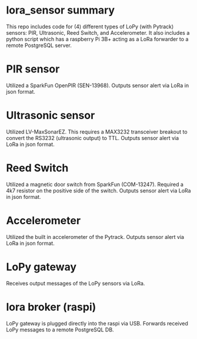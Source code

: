 # lora_sensor summary
This repo includes code for (4) different types of LoPy (with Pytrack) sensors: PIR, Ultrasonic, Reed Switch, and Accelerometer.  It also includes a python script which has a raspberry Pi 3B+ acting as a LoRa forwarder to a remote PostgreSQL server.

# PIR sensor
Utilized a SparkFun OpenPIR (SEN-13968). Outputs sensor alert via LoRa in json format.

# Ultrasonic sensor
Utilized LV-MaxSonarEZ.  This requires a MAX3232 transceiver breakout to convert the RS3232 (ultrasonic output) to TTL. Outputs sensor alert via LoRa in json format.

# Reed Switch
Utilized a magnetic door switch from SparkFun (COM-13247).  Required a 4k7 resistor on the positive side of the switch. Outputs sensor alert via LoRa in json format.

# Accelerometer
Utilized the built in accelerometer of the Pytrack.  Outputs sensor alert via LoRa in json format.

# LoPy gateway
Receives output messages of the LoPy sensors via LoRa.

# lora broker (raspi)
LoPy gateway is plugged directly into the raspi via USB.  Forwards received LoPy messages to a remote PostgreSQL DB.
